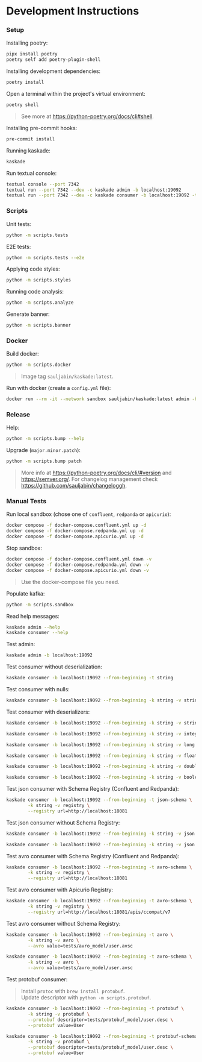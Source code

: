 # Development Instructions

### Setup

Installing poetry:

```bash
pipx install poetry
poetry self add poetry-plugin-shell
```

Installing development dependencies:

```bash
poetry install
```

Open a terminal within the project's virtual environment:

```bash
poetry shell
```

> See more at https://python-poetry.org/docs/cli#shell.

Installing pre-commit hooks:

```bash
pre-commit install
```

Running kaskade:

```bash
kaskade
```

Run textual console:

```bash
textual console --port 7342
textual run --port 7342 --dev -c kaskade admin -b localhost:19092
textual run --port 7342 --dev -c kaskade consumer -b localhost:19092 -t my-topic
```

### Scripts

Unit tests:

```bash
python -m scripts.tests
```

E2E tests:

```bash
python -m scripts.tests --e2e
```

Applying code styles:

```bash
python -m scripts.styles
```

Running code analysis:

```bash
python -m scripts.analyze
```

Generate banner:

```bash
python -m scripts.banner
```

### Docker

Build docker:

```bash
python -m scripts.docker
```

> Image tag `sauljabin/kaskade:latest`.

Run with docker (create a `config.yml` file):

```bash
docker run --rm -it --network sandbox sauljabin/kaskade:latest admin -b kafka1:9092
```

### Release

Help:

```bash
python -m scripts.bump --help
```

Upgrade (`major.minor.patch`):

```bash
python -m scripts.bump patch
```

> More info at https://python-poetry.org/docs/cli/#version and https://semver.org/.
> For changelog management check https://github.com/sauljabin/changeloggh.

### Manual Tests

Run local sandbox (chose one of `confluent`, `redpanda` or `apicurio`):

```bash
docker compose -f docker-compose.confluent.yml up -d
docker compose -f docker-compose.redpanda.yml up -d
docker compose -f docker-compose.apicurio.yml up -d
```

Stop sandbox:

```bash
docker compose -f docker-compose.confluent.yml down -v
docker compose -f docker-compose.redpanda.yml down -v
docker compose -f docker-compose.apicurio.yml down -v
```

> Use the docker-compose file you need.

Populate kafka:

```bash
python -m scripts.sandbox
```

Read help messages:

```bash
kaskade admin --help
kaskade consumer --help
```

Test admin:

```bash
kaskade admin -b localhost:19092
```

Test consumer without deserialization:

```bash
kaskade consumer -b localhost:19092 --from-beginning -t string
```

Test consumer with nulls:

```bash
kaskade consumer -b localhost:19092 --from-beginning -k string -v string -t null
```

Test consumer with deserializers:

```bash
kaskade consumer -b localhost:19092 --from-beginning -k string -v string -t string
```

```bash
kaskade consumer -b localhost:19092 --from-beginning -k string -v integer -t integer
```

```bash
kaskade consumer -b localhost:19092 --from-beginning -k string -v long -t long
```

```bash
kaskade consumer -b localhost:19092 --from-beginning -k string -v float -t float
```

```bash
kaskade consumer -b localhost:19092 --from-beginning -k string -v double -t double
```

```bash
kaskade consumer -b localhost:19092 --from-beginning -k string -v boolean -t boolean
```

Test json consumer with Schema Registry (Confluent and Redpanda):

```bash
kaskade consumer -b localhost:19092 --from-beginning -t json-schema \
        -k string -v registry \
        --registry url=http://localhost:18081
```

Test json consumer without Schema Registry:

```bash
kaskade consumer -b localhost:19092 --from-beginning -k string -v json -t json
```

```bash
kaskade consumer -b localhost:19092 --from-beginning -k string -v json -t json-schema
```

Test avro consumer with Schema Registry (Confluent and Redpanda):

```bash
kaskade consumer -b localhost:19092 --from-beginning -t avro-schema \
        -k string -v registry \
        --registry url=http://localhost:18081
```

Test avro consumer with Apicurio Registry:

```bash
kaskade consumer -b localhost:19092 --from-beginning -t avro-schema \
        -k string -v registry \
        --registry url=http://localhost:18081/apis/ccompat/v7
```

Test avro consumer without Schema Registry:

```bash
kaskade consumer -b localhost:19092 --from-beginning -t avro \
        -k string -v avro \
        --avro value=tests/avro_model/user.avsc
```

```bash
kaskade consumer -b localhost:19092 --from-beginning -t avro-schema \
        -k string -v avro \
        --avro value=tests/avro_model/user.avsc
```

Test protobuf consumer:

> Install `protoc` with `brew install protobuf`.\
> Update descriptor with `python -m scripts.protobuf`.

```bash
kaskade consumer -b localhost:19092 --from-beginning -t protobuf \
        -k string -v protobuf \
        --protobuf descriptor=tests/protobuf_model/user.desc \
        --protobuf value=User
```

```bash
kaskade consumer -b localhost:19092 --from-beginning -t protobuf-schema \
        -k string -v protobuf \
        --protobuf descriptor=tests/protobuf_model/user.desc \
        --protobuf value=User
```